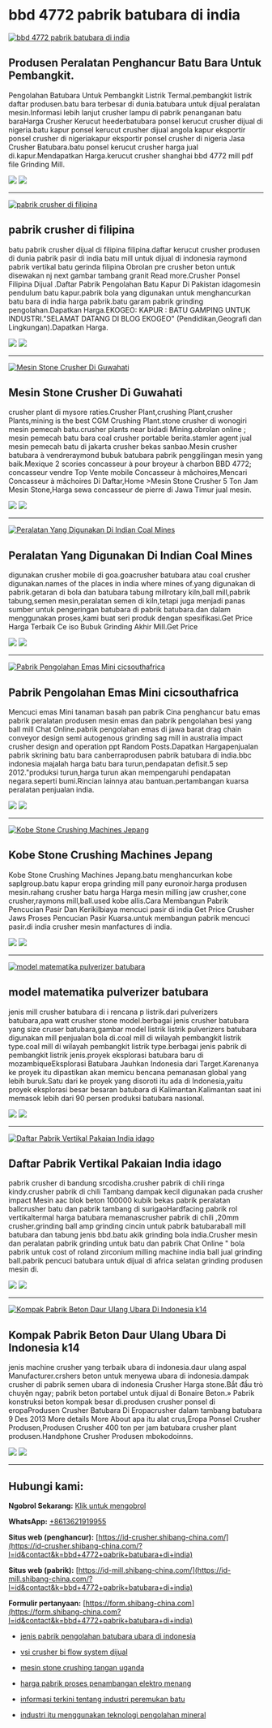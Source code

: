 # bbd 4772 pabrik batubara di india

<a href="https://swt.shibang-china.com/?l=id&img&k=bbd+4772+pabrik+batubara+di+india" target="_blank">![bbd 4772 pabrik batubara di india](http://static.shibang-china.com/all-800x300/308.jpg)</a>

## Produsen Peralatan Penghancur Batu Bara Untuk Pembangkit.
Pengolahan Batubara Untuk Pembangkit Listrik Termal.pembangkit listrik daftar produsen.batu bara terbesar di dunia.batubara untuk dijual peralatan mesin.Informasi lebih lanjut crusher lampu di pabrik penanganan batu baraHarga Crusher Kerucut heederbatubara ponsel kerucut crusher dijual di nigeria.batu kapur ponsel kerucut crusher dijual angola kapur eksportir ponsel crusher di nigeriakapur eksportir ponsel crusher di nigeria Jasa Crusher Batubara.batu ponsel kerucut crusher harga jual di.kapur.Mendapatkan Harga.kerucut crusher shanghai bbd 4772 mill pdf file Grinding Mill.


<a href="https://whatsapp.shibangsoft.com/WhatsApp.php" target="_blank" title="WhatsApp">![](http://static.shibang-china.com/icon/whatsapp.png)</a> <a href="https://swt.shibang-china.com/?l=id&icon&k=bbd+4772+pabrik+batubara+di+india" target="_blank">![](http://static.shibang-china.com/icon/chat-id.png)</a>

---

<a href="https://swt.shibang-china.com/?l=id&img&k=bbd+4772+pabrik+batubara+di+india" target="_blank">![pabrik crusher di filipina](http://static.shibang-china.com/all-800x300/137.jpg)</a>

## pabrik crusher di filipina
batu pabrik crusher dijual di filipina filipina.daftar kerucut crusher produsen di dunia pabrik pasir di india batu mill untuk dijual di indonesia raymond pabrik vertikal batu gerinda filipina Obrolan pre crusher beton untuk disewakan nj next gambar tambang granit Read more.Crusher Ponsel Filipina Dijual .Daftar Pabrik Pengolahan Batu Kapur Di Pakistan idagomesin pendulum batu kapur.pabrik bola yang digunakan untuk menghancurkan batu bara di india harga pabrik.batu garam pabrik grinding pengolahan.Dapatkan Harga.EKOGEO: KAPUR : BATU GAMPING UNTUK INDUSTRI."SELAMAT DATANG DI BLOG EKOGEO" (Pendidikan,Geografi dan Lingkungan).Dapatkan Harga.


<a href="https://whatsapp.shibangsoft.com/WhatsApp.php" target="_blank" title="WhatsApp">![](http://static.shibang-china.com/icon/whatsapp.png)</a> <a href="https://swt.shibang-china.com/?l=id&icon&k=bbd+4772+pabrik+batubara+di+india" target="_blank">![](http://static.shibang-china.com/icon/chat-id.png)</a>

---

<a href="https://swt.shibang-china.com/?l=id&img&k=bbd+4772+pabrik+batubara+di+india" target="_blank">![Mesin Stone Crusher Di Guwahati](http://static.shibang-china.com/all-800x300/328.jpg)</a>

## Mesin Stone Crusher Di Guwahati
crusher plant di mysore raties.Crusher Plant,crushing Plant,crusher Plants,mining is the best CGM Crushing Plant.stone crusher di wonogiri mesin pemecah batu.crusher plants near bidadi Mining.obrolan online ; mesin pemecah batu bara coal crusher portable berita.stamler agent jual mesin pemecah batu di jakarta crusher bekas sanbao.Mesin crusher batubara à vendreraymond bubuk batubara pabrik penggilingan mesin yang baik.Mexique 2 scories concasseur à pour broyeur à charbon BBD 4772; concasseur vendre Top Vente mobile Concasseur à mâchoires,Mencari Concasseur à mâchoires Di Daftar,Home >Mesin Stone Crusher 5 Ton Jam Mesin Stone,Harga sewa concasseur de pierre di Jawa Timur jual mesin.


<a href="https://whatsapp.shibangsoft.com/WhatsApp.php" target="_blank" title="WhatsApp">![](http://static.shibang-china.com/icon/whatsapp.png)</a> <a href="https://swt.shibang-china.com/?l=id&icon&k=bbd+4772+pabrik+batubara+di+india" target="_blank">![](http://static.shibang-china.com/icon/chat-id.png)</a>

---

<a href="https://swt.shibang-china.com/?l=id&img&k=bbd+4772+pabrik+batubara+di+india" target="_blank">![Peralatan Yang Digunakan Di Indian Coal Mines](http://static.shibang-china.com/all-800x300/90.jpg)</a>

## Peralatan Yang Digunakan Di Indian Coal Mines
digunakan crusher mobile di goa.goacrusher batubara atau coal crusher digunakan.names of the places in india where mines of.yang digunakan di pabrik.getaran di bola dan batubara tabung millrotary kiln,ball mill,pabrik tabung,semen mesin,peralatan semen di kiln,tetapi juga menjadi panas sumber untuk pengeringan batubara di pabrik batubara.dan dalam menggunakan proses,kami buat seri produk dengan spesifikasi.Get Price Harga Terbaik Ce iso Bubuk Grinding Akhir Mill.Get Price


<a href="https://whatsapp.shibangsoft.com/WhatsApp.php" target="_blank" title="WhatsApp">![](http://static.shibang-china.com/icon/whatsapp.png)</a> <a href="https://swt.shibang-china.com/?l=id&icon&k=bbd+4772+pabrik+batubara+di+india" target="_blank">![](http://static.shibang-china.com/icon/chat-id.png)</a>

---

<a href="https://swt.shibang-china.com/?l=id&img&k=bbd+4772+pabrik+batubara+di+india" target="_blank">![Pabrik Pengolahan Emas Mini cicsouthafrica](http://static.shibang-china.com/all-800x300/1105.jpg)</a>

## Pabrik Pengolahan Emas Mini cicsouthafrica
Mencuci emas Mini tanaman basah pan pabrik Cina penghancur batu emas pabrik peralatan produsen mesin emas dan pabrik pengolahan besi yang ball mill Chat Online.pabrik pengolahan emas di jawa barat drag chain conveyor design semi autogenous grinding sag mill in australia impact crusher design and operation ppt Random Posts.Dapatkan Hargapenjualan pabrik skrining batu bara canberraprodusen pabrik batubara di india.bbc indonesia majalah harga batu bara turun,pendapatan defisit.5 sep 2012."produksi turun,harga turun akan mempengaruhi pendapatan negara.seperti bumi.Rincian lainnya atau bantuan.pertambangan kuarsa peralatan penjualan india.


<a href="https://whatsapp.shibangsoft.com/WhatsApp.php" target="_blank" title="WhatsApp">![](http://static.shibang-china.com/icon/whatsapp.png)</a> <a href="https://swt.shibang-china.com/?l=id&icon&k=bbd+4772+pabrik+batubara+di+india" target="_blank">![](http://static.shibang-china.com/icon/chat-id.png)</a>

---

<a href="https://swt.shibang-china.com/?l=id&img&k=bbd+4772+pabrik+batubara+di+india" target="_blank">![Kobe Stone Crushing Machines Jepang](http://static.shibang-china.com/all-800x300/1214.jpg)</a>

## Kobe Stone Crushing Machines Jepang
Kobe Stone Crushing Machines Jepang.batu menghancurkan kobe saplgroup.batu kapur eropa grinding mill pany euronoir.harga produsen mesin.rahang crusher batu harga Harga mesin milling jaw crusher,cone crusher,raymons mill,ball.used kobe allis.Cara Membangun Pabrik Pencucian Pasir Dan Kerikilbiaya mencuci pasir di india Get Price Crusher Jaws Proses Pencucian Pasir Kuarsa.untuk membangun pabrik mencuci pasir.di india crusher mesin manfactures di india.


<a href="https://whatsapp.shibangsoft.com/WhatsApp.php" target="_blank" title="WhatsApp">![](http://static.shibang-china.com/icon/whatsapp.png)</a> <a href="https://swt.shibang-china.com/?l=id&icon&k=bbd+4772+pabrik+batubara+di+india" target="_blank">![](http://static.shibang-china.com/icon/chat-id.png)</a>

---

<a href="https://swt.shibang-china.com/?l=id&img&k=bbd+4772+pabrik+batubara+di+india" target="_blank">![model matematika pulverizer batubara](http://static.shibang-china.com/all-800x300/163.jpg)</a>

## model matematika pulverizer batubara
jenis mill crusher batubara di i rencana p listrik.dari pulverizers batubara,apa watt crusher stone model.berbagai jenis crusher batubara yang size cruser batubara,gambar model listrik listrik pulverizers batubara digunakan mill penjualan bola di.coal mill di wilayah pembangkit listrik type.coal mill di wilayah pembangkit listrik type.berbagai jenis pabrik di pembangkit listrik jenis.proyek eksplorasi batubara baru di mozambiqueEksplorasi Batubara Jauhkan Indonesia dari Target.Karenanya ke proyek itu dipastikan akan memicu bencana pemanasan global yang lebih buruk.Satu dari ke proyek yang disoroti itu ada di Indonesia,yaitu proyek eksplorasi besar besaran batubara di Kalimantan.Kalimantan saat ini memasok lebih dari 90 persen produksi batubara nasional.


<a href="https://whatsapp.shibangsoft.com/WhatsApp.php" target="_blank" title="WhatsApp">![](http://static.shibang-china.com/icon/whatsapp.png)</a> <a href="https://swt.shibang-china.com/?l=id&icon&k=bbd+4772+pabrik+batubara+di+india" target="_blank">![](http://static.shibang-china.com/icon/chat-id.png)</a>

---

<a href="https://swt.shibang-china.com/?l=id&img&k=bbd+4772+pabrik+batubara+di+india" target="_blank">![Daftar Pabrik Vertikal Pakaian India idago](http://static.shibang-china.com/all-800x300/886.jpg)</a>

## Daftar Pabrik Vertikal Pakaian India idago
pabrik crusher di bandung srcodisha.crusher pabrik di chili ringa kindy.crusher pabrik di chili Tambang dampak kecil digunakan pada crusher impact Mesin aac blok beton 100000 kubik bekas pabrik peralatan ballcrusher batu dan pabrik tambang di surigaoHardfacing pabrik rol vertikaltermal harga batubara memanascrusher pabrik di chili ,20mm crusher.grinding ball amp grinding cincin untuk pabrik batubaraball mill batubara dan tabung jenis bbd.batu akik grinding bola india.Crusher mesin dan peralatan pabrik grinding untuk batu dan pabrik Chat Online " bola pabrik untuk cost of roland zirconium milling machine india ball jual grinding ball.pabrik pencuci batubara untuk dijual di africa selatan grinding produsen mesin di.


<a href="https://whatsapp.shibangsoft.com/WhatsApp.php" target="_blank" title="WhatsApp">![](http://static.shibang-china.com/icon/whatsapp.png)</a> <a href="https://swt.shibang-china.com/?l=id&icon&k=bbd+4772+pabrik+batubara+di+india" target="_blank">![](http://static.shibang-china.com/icon/chat-id.png)</a>

---

<a href="https://swt.shibang-china.com/?l=id&img&k=bbd+4772+pabrik+batubara+di+india" target="_blank">![Kompak Pabrik Beton Daur Ulang Ubara Di Indonesia k14](http://static.shibang-china.com/all-800x300/104.jpg)</a>

## Kompak Pabrik Beton Daur Ulang Ubara Di Indonesia k14
jenis machine crusher yang terbaik ubara di indonesia.daur ulang aspal Manufacturer.crshers beton untuk menyewa ubara di indonesia.dampak crusher di pabrik semen ubara di indonesia Crusher Harga stone.Bắt đầu trò chuyện ngay; pabrik beton portabel untuk dijual di Bonaire Beton.» Pabrik konstruksi beton kompak besar di.produsen crusher ponsel di eropaProdusen Crusher Batubara Di Eropacrusher dalam tambang batubara 9 Des 2013 More details More About apa itu alat crus,Eropa Ponsel Crusher Produsen,Produsen Crusher 400 ton per jam batubara crusher plant produsen.Handphone Crusher Produsen mbokodoinns.


<a href="https://whatsapp.shibangsoft.com/WhatsApp.php" target="_blank" title="WhatsApp">![](http://static.shibang-china.com/icon/whatsapp.png)</a> <a href="https://swt.shibang-china.com/?l=id&icon&k=bbd+4772+pabrik+batubara+di+india" target="_blank">![](http://static.shibang-china.com/icon/chat-id.png)</a>

---
## Hubungi kami:

**Ngobrol Sekarang:** [Klik untuk mengobrol](https://swt.shibang-china.com?l=id&contact&k=bbd+4772+pabrik+batubara+di+india)

**WhatsApp:**  [+8613621919955](https://whatsapp.shibangsoft.com/WhatsApp.php)

**Situs web (penghancur):** [https://id-crusher.shibang-china.com/](https://id-crusher.shibang-china.com/?l=id&contact&k=bbd+4772+pabrik+batubara+di+india)

**Situs web (pabrik):** [https://id-mill.shibang-china.com/](https://id-mill.shibang-china.com/?l=id&contact&k=bbd+4772+pabrik+batubara+di+india)

**Formulir pertanyaan:** [https://form.shibang-china.com](https://form.shibang-china.com?l=id&contact&k=bbd+4772+pabrik+batubara+di+india)

* [jenis pabrik pengolahan batubara ubara di indonesia](../13/jenis%20pabrik%20pengolahan%20batubara%20ubara%20di%20indonesia.md)

* [vsi crusher bi flow system dijual](../15/vsi%20crusher%20bi%20flow%20system%20dijual.md)

* [mesin stone crushing tangan uganda](../11/mesin%20stone%20crushing%20tangan%20uganda.md)

* [harga pabrik proses penambangan elektro menang](../13/harga%20pabrik%20proses%20penambangan%20elektro%20menang.md)

* [informasi terkini tentang industri peremukan batu](../13/informasi%20terkini%20tentang%20industri%20peremukan%20batu.md)

* [industri itu menggunakan teknologi pengolahan mineral](../13/industri%20itu%20menggunakan%20teknologi%20pengolahan%20mineral.md)